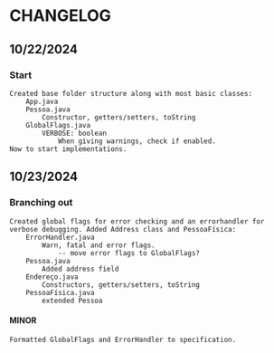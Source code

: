 # CHANGELOG

## 10/22/2024
### Start
    Created base folder structure along with most basic classes:
        App.java
        Pessoa.java
            Constructor, getters/setters, toString
        GlobalFlags.java
            VERBOSE: boolean
                When giving warnings, check if enabled.
    Now to start implementations.
## 10/23/2024
### Branching out
    Created global flags for error checking and an errorhandler for verbose debugging. Added Address class and PessoaFísica:
        ErrorHandler.java
            Warn, fatal and error flags.
                -- move error flags to GlobalFlags?
        Pessoa.java
            Added address field
        Endereço.java
            Constructors, getters/setters, toString
        PessoaFísica.java
            extended Pessoa
#### MINOR
    Formatted GlobalFlags and ErrorHandler to specification.
